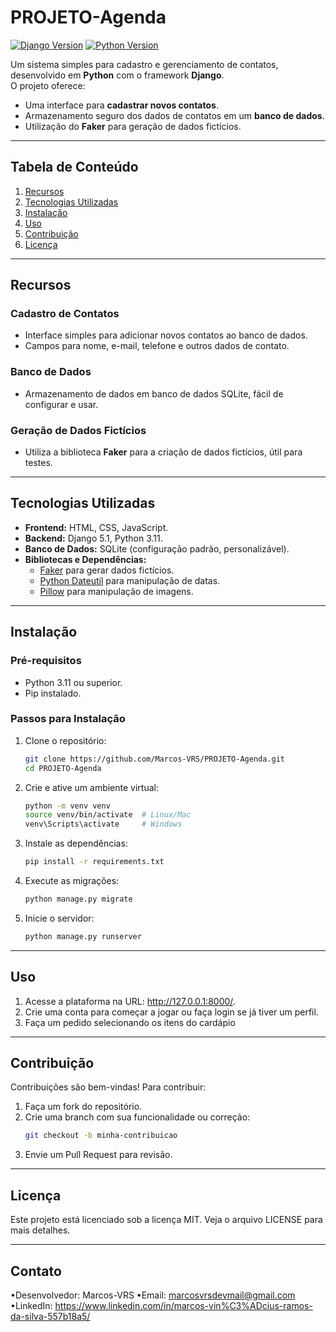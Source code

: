 # **PROJETO-Agenda**  

[![Django Version](https://img.shields.io/badge/Django-5.1-green)](https://www.djangoproject.com/) [![Python Version](https://img.shields.io/badge/Python-3.11-blue)](https://www.python.org/)  

Um sistema simples para cadastro e gerenciamento de contatos, desenvolvido em **Python** com o framework **Django**.  
O projeto oferece:  
- Uma interface para **cadastrar novos contatos**.  
- Armazenamento seguro dos dados de contatos em um **banco de dados**.  
- Utilização do **Faker** para geração de dados fictícios.  

---

## **Tabela de Conteúdo**

1. [Recursos](#recursos)  
2. [Tecnologias Utilizadas](#tecnologias-utilizadas)  
3. [Instalação](#instalação)  
4. [Uso](#uso)  
5. [Contribuição](#contribuição)  
6. [Licença](#licença)  

---

## **Recursos**  

### **Cadastro de Contatos**  
- Interface simples para adicionar novos contatos ao banco de dados.  
- Campos para nome, e-mail, telefone e outros dados de contato.  

### **Banco de Dados**  
- Armazenamento de dados em banco de dados SQLite, fácil de configurar e usar.  

### **Geração de Dados Fictícios**  
- Utiliza a biblioteca **Faker** para a criação de dados fictícios, útil para testes.  

---

## **Tecnologias Utilizadas**  

- **Frontend:** HTML, CSS, JavaScript.  
- **Backend:** Django 5.1, Python 3.11.  
- **Banco de Dados:** SQLite (configuração padrão, personalizável).  
- **Bibliotecas e Dependências:**  
  - [Faker](https://faker.readthedocs.io/) para gerar dados fictícios.  
  - [Python Dateutil](https://pypi.org/project/python-dateutil/) para manipulação de datas.  
  - [Pillow](https://pillow.readthedocs.io/) para manipulação de imagens.  

---

## **Instalação**  

### **Pré-requisitos**  
- Python 3.11 ou superior.  
- Pip instalado.  

### **Passos para Instalação**  
1. Clone o repositório:  
   ```bash
   git clone https://github.com/Marcos-VRS/PROJETO-Agenda.git
   cd PROJETO-Agenda


2. Crie e ative um ambiente virtual:
   ```bash
   python -m venv venv  
   source venv/bin/activate  # Linux/Mac  
   venv\Scripts\activate     # Windows
3. Instale as dependências:
   ```bash
   pip install -r requirements.txt

4. Execute as migrações:
   ```bash
   python manage.py migrate


5. Inicie o servidor:
   ```bash
   python manage.py runserver  

---

## **Uso**
1. Acesse a plataforma na URL: http://127.0.0.1:8000/.
2. Crie uma conta para começar a jogar ou faça login se já tiver um perfil.
3. Faça um pedido selecionando os itens do cardápio

---

## **Contribuição**
Contribuições são bem-vindas! Para contribuir:
1. Faça um fork do repositório.
2. Crie uma branch com sua funcionalidade ou correção:
   ```bash
   git checkout -b minha-contribuicao  
3. Envie um Pull Request para revisão.

---

## **Licença**
Este projeto está licenciado sob a licença MIT. Veja o arquivo LICENSE para mais detalhes.


---

## **Contato**
•Desenvolvedor: Marcos-VRS
•Email: marcosvrsdevmail@gmail.com
•LinkedIn: https://www.linkedin.com/in/marcos-vin%C3%ADcius-ramos-da-silva-557b18a5/
